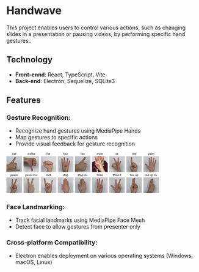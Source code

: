# Handwave
This project enables users to control various actions, such as changing slides in a presentation or pausing videos, by performing specific hand gestures..

## Technology
- **Front-ennd**: React, TypeScript, Vite
- **Back-end**: Electron, Sequelize, SQLite3

## Features
### Gesture Recognition:
- Recognize hand gestures using MediaPipe Hands
- Map gestures to specific actions
- Provide visual feedback for gesture recognition
<div>
<img src="./src/assets/gestures.jpg" alt="gestures" width="400"/>
<div>

### Face Landmarking:
- Track facial landmarks using MediaPipe Face Mesh
- Detect face to allow gestures from presenter only

### Cross-platform Compatibility:
- Electron enables deployment on various operating systems (Windows, macOS, Linux)